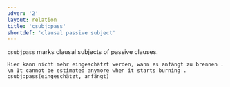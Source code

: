 ```yaml
---
udver: '2'
layout: relation
title: 'csubj:pass'
shortdef: 'clausal passive subject'
---
```


`csubjpass` marks clausal subjects of passive clauses.

~~~ sdparse
Hier kann nicht mehr eingeschätzt werden, wann es anfängt zu brennen . \n It cannot be estimated anymore when it starts burning .
csubj:pass(eingeschätzt, anfängt)
~~~

<!-- Interlanguage links updated So kvě 14 19:03:24 CEST 2022 -->
